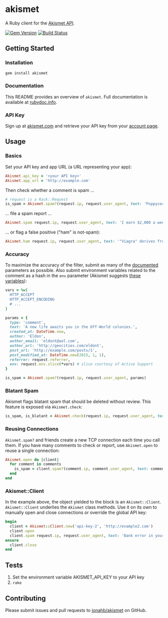 # akismet

A Ruby client for the [Akismet API](http://akismet.com/development/api/).

[![Gem Version](https://badge.fury.io/rb/akismet.svg)](http://badge.fury.io/rb/akismet)
[![Build Status](https://travis-ci.org/jonahb/akismet.svg?branch=master)](https://travis-ci.org/jonahb/akismet)

## Getting Started

### Installation

```bash
gem install akismet
```

### Documentation

This README provides an overview of `akismet`. Full documentation is
available at [rubydoc.info](http://www.rubydoc.info/gems/akismet).

### API Key

Sign up at [akismet.com](https://akismet.com/) and retrieve your API
key from your [account page](https://akismet.com/account/).

## Usage

### Basics

Set your API key and app URL (a URL representing your app):

```ruby
Akismet.api_key = '<your API key>'
Akismet.app_url = 'http://example.com'
```

Then check whether a comment is spam ...

```ruby
# request is a Rack::Request
is_spam = Akismet.spam?(request.ip, request.user_agent, text: 'Poppycock!')
```

... file a spam report ...

```ruby
Akismet.spam request.ip, request.user_agent, text: 'I earn $2,000 a week ...'
```

... or flag a false positive ("ham" is not-spam):

```ruby
Akismet.ham request.ip, request.user_agent, text: '"Viagra" derives from the Sanskrit ...'
```

### Accuracy

To maximize the accuracy of the filter, submit as many of the [documented](http://www.rubydoc.info/gems/akismet) parameters as possible. Also submit environment variables related to the comment as a hash in the `env` parameter (Akismet suggests [these variables](http://php.net/manual/en/reserved.variables.server.php)):

```ruby
vars = %w{
  HTTP_ACCEPT
  HTTP_ACCEPT_ENCODING
  # ...
}

params = {
  type: 'comment',
  text: 'A new life awaits you in the Off-World colonies.',
  created_at: DateTime.now,
  author: 'Eldon',
  author_email: 'eldont@aol.com',
  author_url: 'http://geocities.com/eldont',
  post_url: 'http://example.com/posts/1',
  post_modified_at: DateTime.new(2015, 1, 1),
  referrer: request.referrer,
  env: request.env.slice(*vars) # slice courtesy of Active Support
}

is_spam = Akismet.spam?(request.ip, request.user_agent, params)
```
### Blatant Spam

Akismet flags blatant spam that should be deleted without review. This feature is exposed via `Akismet.check`:

```ruby
is_spam, is_blatant = Akismet.check(request.ip, request.user_agent, text: 'Buy everything ... now!')
```

### Reusing Connections

`Akismet.spam?` and friends create a new TCP connection each time you call them. If you have many comments to check or report, use `Akismet.open` to reuse a single connection:

```ruby
Akismet.open do |client|
  for comment in comments
    is_spam = client.spam?(comment.ip, comment.user_agent, text: comment.text)
  end
end
```

### Akismet::Client

In the example above, the object yielded to the block is an `Akismet::Client`. `Akismet::Client` underlies the `Akismet` class methods. Use it on its own to manually open and close connections or override the global API key:

```ruby
begin
  client = Akismet::Client.new('api-key-2', 'http://example2.com')
  client.open
  client.spam request.ip, request.user_agent, text: 'Bank error in your favor!'
ensure
  client.close
end
```

## Tests

1. Set the environment variable AKISMET\_API\_KEY to your API key
2. `rake`

## Contributing

Please submit issues and pull requests to [jonahb/akismet](https://github.com/jonahb/akismet) on GitHub.
